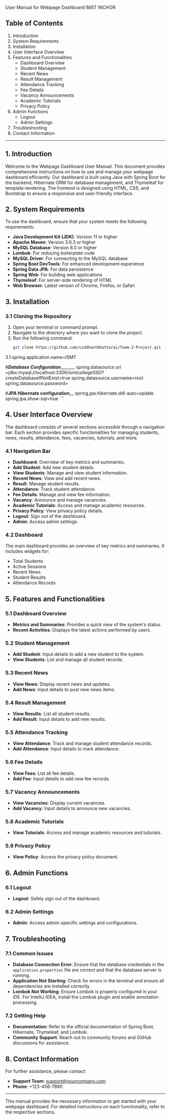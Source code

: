 
User Manual for Webpage Dashboard IMST INCHOR

## Table of Contents
1. Introduction
2. System Requirements
3. Installation
4. User Interface Overview
5. Features and Functionalities
    - Dashboard Overview
    - Student Management
    - Recent News
    - Result Management
    - Attendance Tracking
    - Fee Details
    - Vacancy Announcements
    - Academic Tutorials
    - Privacy Policy
6. Admin Functions
    - Logout
    - Admin Settings
7. Troubleshooting
8. Contact Information

---

## 1. Introduction

Welcome to the Webpage Dashboard User Manual. This document provides comprehensive instructions on how to use and manage your webpage dashboard efficiently. Our dashboard is built using Java with Spring Boot for the backend, Hibernate ORM for database management, and Thymeleaf for template rendering. The frontend is designed using HTML, CSS, and Bootstrap to ensure a responsive and user-friendly interface.

## 2. System Requirements

To use the dashboard, ensure that your system meets the following requirements:
- **Java Development Kit (JDK)**: Version 11 or higher
- **Apache Maven**: Version 3.6.3 or higher
- **MySQL Database**: Version 8.0 or higher
- **Lombok**: For reducing boilerplate code
- **MySQL Driver**: For connecting to the MySQL database
- **Spring Boot DevTools**: For enhanced development experience
- **Spring Data JPA**: For data persistence
- **Spring Web**: For building web applications
- **Thymeleaf**: For server-side rendering of HTML
- **Web Browser**: Latest version of Chrome, Firefox, or Safari

## 3. Installation

### 3.1 Cloning the Repository
1. Open your terminal or command prompt.
2. Navigate to the directory where you want to clone the project.
3. Run the following command:
    ```bash
    git clone https://github.com/siddhantbhattarai/Team-2-Project.git
    ```

3.1 spring.application.name=ISMT

#_________Database Configuration________________
spring.datasource.url =jdbc:mysql://localhost:3306/ismtcollegeSSD?createDatabaseIfNotExist=true
spring.datasource.username=root
spring.datasource.password=


#______________JPA Hibernate configuration________________
spring.jpa.hibernate.ddl-auto=update
spring.jpa.show-sql=true
    ```


## 4. User Interface Overview

The dashboard consists of several sections accessible through a navigation bar. Each section provides specific functionalities for managing students, news, results, attendance, fees, vacancies, tutorials, and more.

### 4.1 Navigation Bar
- **Dashboard**: Overview of key metrics and summaries.
- **Add Student**: Add new student details.
- **View Students**: Manage and view student information.
- **Recent News**: View and add recent news.
- **Result**: Manage student results.
- **Attendance**: Track student attendance.
- **Fee Details**: Manage and view fee information.
- **Vacancy**: Announce and manage vacancies.
- **Academic Tutorials**: Access and manage academic resources.
- **Privacy Policy**: View privacy policy details.
- **Logout**: Sign out of the dashboard.
- **Admin**: Access admin settings.

### 4.2 Dashboard
The main dashboard provides an overview of key metrics and summaries. It includes widgets for:
- Total Students
- Active Sessions
- Recent News
- Student Results
- Attendance Records

## 5. Features and Functionalities

### 5.1 Dashboard Overview
- **Metrics and Summaries**: Provides a quick view of the system's status.
- **Recent Activities**: Displays the latest actions performed by users.

### 5.2 Student Management
- **Add Student**: Input details to add a new student to the system.
- **View Students**: List and manage all student records.

### 5.3 Recent News
- **View News**: Display recent news and updates.
- **Add News**: Input details to post new news items.

### 5.4 Result Management
- **View Results**: List all student results.
- **Add Result**: Input details to add new results.

### 5.5 Attendance Tracking
- **View Attendance**: Track and manage student attendance records.
- **Add Attendance**: Input details to mark attendance.

### 5.6 Fee Details
- **View Fees**: List all fee details.
- **Add Fee**: Input details to add new fee records.

### 5.7 Vacancy Announcements
- **View Vacancies**: Display current vacancies.
- **Add Vacancy**: Input details to announce new vacancies.

### 5.8 Academic Tutorials
- **View Tutorials**: Access and manage academic resources and tutorials.

### 5.9 Privacy Policy
- **View Policy**: Access the privacy policy document.

## 6. Admin Functions

### 6.1 Logout
- **Logout**: Safely sign out of the dashboard.

### 6.2 Admin Settings
- **Admin**: Access admin-specific settings and configurations.

## 7. Troubleshooting

### 7.1 Common Issues
- **Database Connection Error**: Ensure that the database credentials in the `application.properties` file are correct and that the database server is running.
- **Application Not Starting**: Check for errors in the terminal and ensure all dependencies are installed correctly.
- **Lombok Not Working**: Ensure Lombok is properly configured in your IDE. For IntelliJ IDEA, install the Lombok plugin and enable annotation processing.

### 7.2 Getting Help
- **Documentation**: Refer to the official documentation of Spring Boot, Hibernate, Thymeleaf, and Lombok.
- **Community Support**: Reach out to community forums and GitHub discussions for assistance.

## 8. Contact Information

For further assistance, please contact:
- **Support Team**: support@yourcompany.com
- **Phone**: +123-456-7890

---

This manual provides the necessary information to get started with your webpage dashboard. For detailed instructions on each functionality, refer to the respective sections.